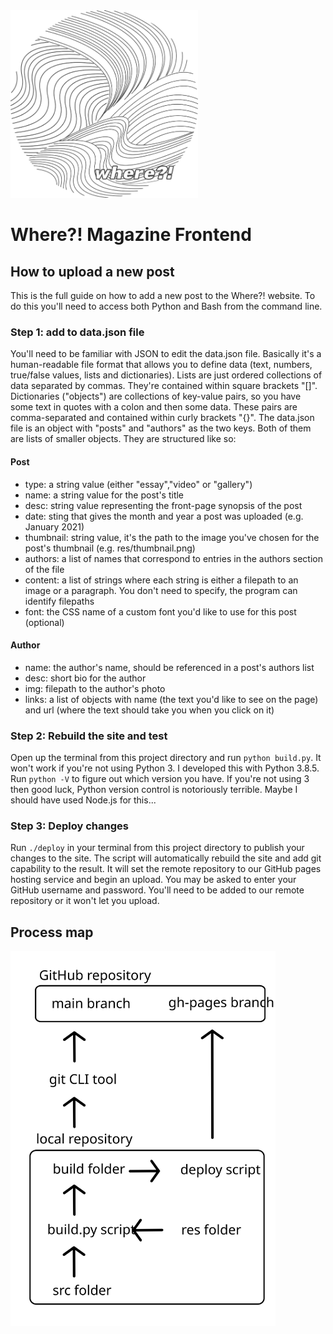 <img src="res/where/black.png" height="300px"/>

# Where?! Magazine Frontend

## How to upload a new post
This is the full guide on how to add a new post to the Where?! website. To do this you'll need to access both Python and Bash from the command line.

### Step 1: add to data.json file
You'll need to be familiar with JSON to edit the data.json file. Basically it's a human-readable file format that allows you to define data (text, numbers, true/false values, lists and dictionaries). Lists are just ordered collections of data separated by commas. They're contained within square brackets "[]". Dictionaries ("objects") are collections of key-value pairs, so you have some text in quotes with a colon and then some data. These pairs are comma-separated and contained within curly brackets "{}".
The data.json file is an object with "posts" and "authors" as the two keys. Both of them are lists of smaller objects. They are structured like so:

#### Post
- type: a string value (either "essay","video" or "gallery")
- name: a string value for the post's title
- desc: string value representing the front-page synopsis of the post
- date: sting that gives the month and year a post was uploaded (e.g. January 2021)
- thumbnail: string value, it's the path to the image you've chosen for the post's thumbnail (e.g. res/thumbnail.png)
- authors: a list of names that correspond to entries in the authors section of the file
- content: a list of strings where each string is either a filepath to an image or a paragraph. You don't need to specify, the program can identify filepaths
- font: the CSS name of a custom font you'd like to use for this post (optional)

#### Author
- name: the author's name, should be referenced in a post's authors list
- desc: short bio for the author
- img: filepath to the author's photo
- links: a list of objects with name (the text you'd like to see on the page) and url (where the text should take you when you click on it)

### Step 2: Rebuild the site and test
Open up the terminal from this project directory and run `python build.py`. It won't work if you're not using Python 3. I developed this with Python 3.8.5. Run `python -V` to figure out which version you have. If you're not using 3 then good luck, Python version control is notoriously terrible. Maybe I should have used Node.js for this...

### Step 3: Deploy changes
Run `./deploy` in your terminal from this project directory to publish your changes to the site. The script will automatically rebuild the site and add git capability to the result. It will set the remote repository to our GitHub pages hosting service and begin an upload. You may be asked to enter your GitHub username and password. You'll need to be added to our remote repository or it won't let you upload.

## Process map
<img src="process-map.svg" height="600px"/>
